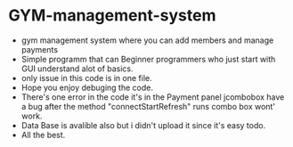 # GYM-management-system
- gym management system where you can add members and manage payments 
- Simple programm that can Beginner programmers who just start with GUI understand alot of basics. 
- only issue in this code is in one file. 
- Hope you enjoy debuging the code. 
- There's one error in the code it's in the Payment panel jcombobox have a bug after the method "connectStartRefresh" runs combo box wont' work. 
- Data Base is avalible also but i didn't upload it since it's easy todo.
- All the best. 
